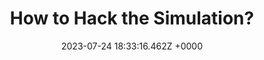 ---
title: "How to Hack the Simulation?"
link: "https://www.researchgate.net/publication/364811408_How_to_Hack_the_Simulation"
date: "2023-07-24 18:33:16.462Z +0000"
description: 
category: "papers"
---